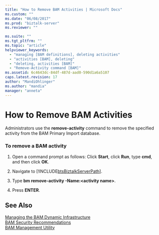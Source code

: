 ```yaml
---
title: "How to Remove BAM Activities | Microsoft Docs"
ms.custom: ""
ms.date: "06/08/2017"
ms.prod: "biztalk-server"
ms.reviewer: ""

ms.suite: ""
ms.tgt_pltfrm: ""
ms.topic: "article"
helpviewer_keywords: 
  - "managing [BAM definitions], deleting activities"
  - "activities [BAM], deleting"
  - "deleting, activities [BAM]"
  - "Remove-Activity command [BAM]"
ms.assetid: 6c4643dc-84df-487d-aad0-590d1a6a5107
caps.latest.revision: 17
author: "MandiOhlinger"
ms.author: "mandia"
manager: "anneta"
---
```

# How to Remove BAM Activities
Administrators use the **remove-activity** command to remove the specified activity from the BAM Primary Import database.  
  
### To remove a BAM activity  
  
1. Open a command prompt as follows: Click **Start**, click **Run**, type **cmd**, and then click **OK**.  
  
2. Navigate to [!INCLUDE[btsBiztalkServerPath](../includes/btsbiztalkserverpath-md.md)].  
  
3. Type **bm remove-activity -Name:\<activity name\>**.  
  
4. Press **ENTER**.  
  
## See Also  
 [Managing the BAM Dynamic Infrastructure](../core/managing-the-bam-dynamic-infrastructure.md)   
 [BAM Security Recommendations](../core/bam-security-recommendations.md)   
 [BAM Management Utility](../core/bam-management-utility.md)